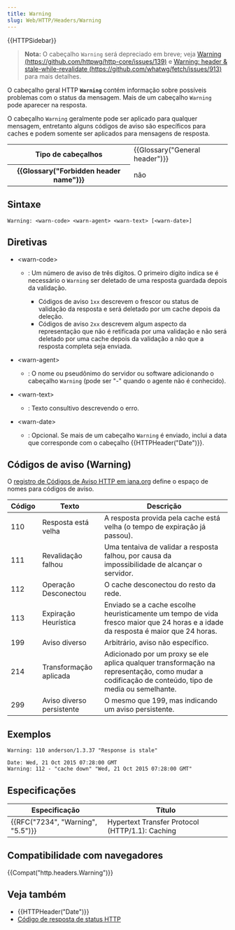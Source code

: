 ```yaml
---
title: Warning
slug: Web/HTTP/Headers/Warning
---
```

{{HTTPSidebar}}

> **Nota:** O cabeçalho `Warning` será depreciado em breve; veja [Warning (https://github.com/httpwg/http-core/issues/139)](https://github.com/httpwg/http-core/issues/139) e [Warning: header & stale-while-revalidate (https://github.com/whatwg/fetch/issues/913)](https://github.com/whatwg/fetch/issues/913) para mais detalhes.

O cabeçalho geral HTTP **`Warning`** contém informação sobre possíveis problemas com o status da mensagem. Mais de um cabeçalho `Warning` pode aparecer na resposta.

O cabeçalho `Warning` geralmente pode ser aplicado para qualquer mensagem, entretanto alguns códigos de aviso são específicos para caches e podem somente ser aplicados para mensagens de resposta.

<table class="properties">
  <tbody>
    <tr>
      <th scope="row">Tipo de cabeçalhos</th>
      <td>{{Glossary("General header")}}</td>
    </tr>
    <tr>
      <th scope="row">{{Glossary("Forbidden header name")}}</th>
      <td>não</td>
    </tr>
  </tbody>
</table>

## Sintaxe

```
Warning: <warn-code> <warn-agent> <warn-text> [<warn-date>]
```

## Diretivas

- \<warn-code>

  - : Um número de aviso de três dígitos. O primeiro dígito indica se é necessário o `Warning` ser deletado de uma resposta guardada depois da validação.

    - Códigos de aviso `1xx` descrevem o frescor ou status de validação da resposta e será deletado por um cache depois da deleção.
    - Códigos de aviso `2xx` descrevem algum aspecto da representação que não é retificada por uma validação e não será deletado por uma cache depois da validação a não que a resposta completa seja enviada.

- \<warn-agent>
  - : O nome ou pseudônimo do servidor ou software adicionando o cabeçalho `Warning` (pode ser "-" quando o agente não é conhecido).
- \<warn-text>
  - : Texto consultivo descrevendo o erro.
- \<warn-date>
  - : Opcional. Se mais de um cabeçalho `Warning` é enviado, inclui a data que corresponde com o cabeçalho {{HTTPHeader("Date")}}.

## Códigos de aviso (Warning)

O [registro de Códigos de Aviso HTTP em iana.org](http://www.iana.org/assignments/http-warn-codes/http-warn-codes.xhtml) define o espaço de nomes para códigos de aviso.

| Código | Texto                     | Descrição                                                                                                                                         |
| ------ | ------------------------- | ------------------------------------------------------------------------------------------------------------------------------------------------- |
| 110    | Resposta está velha       | A resposta provida pela cache está velha (o tempo de expiração já passou).                                                                        |
| 111    | Revalidação falhou        | Uma tentaiva de validar a resposta falhou, por causa da impossibilidade de alcançar o servidor.                                                   |
| 112    | Operação Desconectou      | O cache desconectou do resto da rede.                                                                                                             |
| 113    | Expiração Heurística      | Enviado se a cache escolhe heuristicamente um tempo de vida fresco maior que 24 horas e a idade da resposta é maior que 24 horas.                 |
| 199    | Aviso diverso             | Arbitrário, aviso não específico.                                                                                                                 |
| 214    | Transformação aplicada    | Adicionado por um proxy se ele aplica qualquer transformação na representação, como mudar a codificação de conteúdo, tipo de media ou semelhante. |
| 299    | Aviso diverso persistente | O mesmo que 199, mas indicando um aviso persistente.                                                                                              |

## Exemplos

```
Warning: 110 anderson/1.3.37 "Response is stale"

Date: Wed, 21 Oct 2015 07:28:00 GMT
Warning: 112 - "cache down" "Wed, 21 Oct 2015 07:28:00 GMT"
```

## Especificações

| Especificação                                | Título                                          |
| -------------------------------------------- | ----------------------------------------------- |
| {{RFC("7234", "Warning", "5.5")}} | Hypertext Transfer Protocol (HTTP/1.1): Caching |

## Compatibilidade com navegadores

{{Compat("http.headers.Warning")}}

## Veja também

- {{HTTPHeader("Date")}}
- [Código de resposta de status HTTP](/pt-BR/docs/Web/HTTP/Status)
